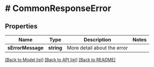 # # CommonResponseError

## Properties

Name | Type | Description | Notes
------------ | ------------- | ------------- | -------------
**sErrorMessage** | **string** | More detail about the error | 

[[Back to Model list]](../../README.md#documentation-for-models) [[Back to API list]](../../README.md#documentation-for-api-endpoints) [[Back to README]](../../README.md)


